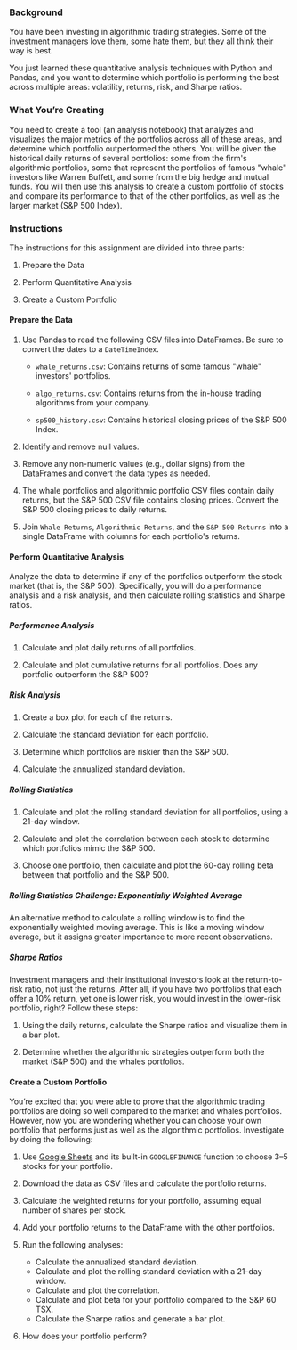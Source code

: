 ### Background

You have been investing in algorithmic trading strategies. Some of the investment managers love them, some hate them, but they all think their way is best.

You just learned these quantitative analysis techniques with Python and Pandas, and you want to determine which portfolio is performing the best across multiple areas: volatility, returns, risk, and Sharpe ratios.

### What You’re Creating

You need to create a tool (an analysis notebook) that analyzes and visualizes the major metrics of the portfolios across all of these areas, and determine which portfolio outperformed the others. You will be given the historical daily returns of several portfolios: some from the firm's algorithmic portfolios, some that represent the portfolios of famous "whale" investors like Warren Buffett, and some from the big hedge and mutual funds. You will then use this analysis to create a custom portfolio of stocks and compare its performance to that of the other portfolios, as well as the larger market (S&P 500 Index).

### Instructions

The instructions for this assignment are divided into three parts:

1.  Prepare the Data
    
2.  Perform Quantitative Analysis
    
3.  Create a Custom Portfolio
    

#### Prepare the Data

1.  Use Pandas to read the following CSV files into DataFrames. Be sure to convert the dates to a `DateTimeIndex`.
    
    * `whale_returns.csv`: Contains returns of some famous "whale" investors' portfolios.
        
    * `algo_returns.csv`: Contains returns from the in-house trading algorithms from your company.
        
    * `sp500_history.csv`: Contains historical closing prices of the S&P 500 Index.
        
2.  Identify and remove null values.
    
3.  Remove any non-numeric values (e.g., dollar signs) from the DataFrames and convert the data types as needed.
    
4.  The whale portfolios and algorithmic portfolio CSV files contain daily returns, but the S&P 500 CSV file contains closing prices. Convert the S&P 500 closing prices to daily returns.
    
5.  Join `Whale Returns`, `Algorithmic Returns`, and the `S&P 500 Returns` into a single DataFrame with columns for each portfolio's returns.
    

#### Perform Quantitative Analysis

Analyze the data to determine if any of the portfolios outperform the stock market (that is, the S&P 500). Specifically, you will do a performance analysis and a risk analysis, and then calculate rolling statistics and Sharpe ratios.

##### Performance Analysis

1.  Calculate and plot daily returns of all portfolios.
    
2.  Calculate and plot cumulative returns for all portfolios. Does any portfolio outperform the S&P 500?
    

##### Risk Analysis

1.  Create a box plot for each of the returns.
    
2.  Calculate the standard deviation for each portfolio.
    
3.  Determine which portfolios are riskier than the S&P 500.
    
4.  Calculate the annualized standard deviation.
    

##### Rolling Statistics

1.  Calculate and plot the rolling standard deviation for all portfolios, using a 21-day window.
    
2.  Calculate and plot the correlation between each stock to determine which portfolios mimic the S&P 500.
    
3.  Choose one portfolio, then calculate and plot the 60-day rolling beta between that portfolio and the S&P 500.
    

##### Rolling Statistics Challenge: Exponentially Weighted Average

An alternative method to calculate a rolling window is to find the exponentially weighted moving average. This is like a moving window average, but it assigns greater importance to more recent observations.

##### Sharpe Ratios

Investment managers and their institutional investors look at the return-to-risk ratio, not just the returns. After all, if you have two portfolios that each offer a 10% return, yet one is lower risk, you would invest in the lower-risk portfolio, right? Follow these steps:

1.  Using the daily returns, calculate the Sharpe ratios and visualize them in a bar plot.
    
2.  Determine whether the algorithmic strategies outperform both the market (S&P 500) and the whales portfolios.
    

#### Create a Custom Portfolio

You’re excited that you were able to prove that the algorithmic trading portfolios are doing so well compared to the market and whales portfolios. However, now you are wondering whether you can choose your own portfolio that performs just as well as the algorithmic portfolios. Investigate by doing the following:

1.  Use [Google Sheets](https://docs.google.com/spreadsheets/) and its built-in `GOOGLEFINANCE` function to choose 3–5 stocks for your portfolio.
2.  Download the data as CSV files and calculate the portfolio returns.
    
3.  Calculate the weighted returns for your portfolio, assuming equal number of shares per stock.
    
4.  Add your portfolio returns to the DataFrame with the other portfolios.
    
5.  Run the following analyses:
    
    * Calculate the annualized standard deviation.
    * Calculate and plot the rolling standard deviation with a 21-day window.
    * Calculate and plot the correlation.
    * Calculate and plot beta for your portfolio compared to the S&P 60 TSX.
    * Calculate the Sharpe ratios and generate a bar plot.
6.  How does your portfolio perform?